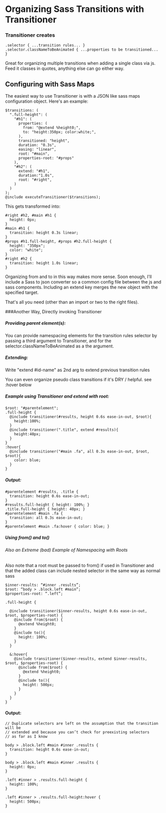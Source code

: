 # Organizing Sass Transitions with Transitioner

### Transitioner creates

    .selector { ...transition rules... }
    .selector.classNameToBeAnimated { ...properties to be transitioned... }

Great for organizing multiple transitions when adding a single class via js.
Feed it classes in quotes, anything else can go either way.

## Configuring with Sass Maps
The easiest way to use Transitioner is with a JSON like sass maps configuration object. Here's an example:

    $transitions: (
      ".full-height": (
        "#h1": (
          properties: (
            from: "@extend %height0;",
            to: "height:350px; color:white;",
          ),
          transitioned: "height",
          duration: "0.3s",
          easing: "linear",
          root: "#main",
          properties-root: "#props"
        ),
        "#h2": (
          extend: "#h1",
          duration:"1.0s",
          root: "#right",
        )
      )
    );
    @include executeTransitioner($transitions);

This gets transformed into:

    #right #h2, #main #h1 {
      height: 0px;
    }
    #main #h1 {
      transition: height 0.3s linear;
    }
    #props #h1.full-height, #props #h2.full-height {
      height: "350px";
      color: "white";
    }
    #right #h2 {
      transition: height 1.0s linear;
    }

Organizing from and to in this way makes more sense. Soon enough, I'll include a Sass to json converter so a common config file between the js and sass components. Including an extend key merges the new object with the specified target.

That's all you need (other than an import or two to the right files).

###Another Way, Directly invoking Transitioner

##### Providing parent element(s):
You can provide namespacing elements for the transition rules selector by passing a third
argument to Transitioner, and for the selector.classNameToBeAnimated as a the argument.

##### Extending:
Write "extend #id-name" as 2nd arg to extend previous transition rules

You can even organize pseudo class transitions if it's DRY / helpful. see :hover below

##### Example using Transitioner and extend with root:

    $root: "#parentelement";
    .full-height {
      @include transitioner(#results, height 0.6s ease-in-out, $root){
        height:100%;
      }
      @include transitioner(".title", extend #results){
        height:40px;
      }
    }
    :hover{
      @include transitioner("#main .fa", all 0.3s ease-in-out, $root, $root){
        color: blue;
      }
    }

##### Output:

    #parentelement #results, .title { 
      transition: height 0.6s ease-in-out;
    }
    #results.full-height { height: 100%; }
    .title.full-height { height: 40px; }
    #parentelement #main .fa {
      transition: all 0.3s ease-in-out;
    }
    #parentelement #main .fa:hover { color: blue; }

##### Using from() and to()
###### Also an Extreme (bad) Example of Namespacing with Roots

Also note that a root must be passed to from() if used in Transitioner and that
the added class can include nested selector in the same way as normal sass


    $inner-results: “#inner .results”;
    $root: “body > .block.left #main”;
    $properties-root: “.left”;

    .full-height {

      @include transitioner($inner-results, height 0.6s ease-in-out, $root, $properties-root) {
        @include from($root) {
          @extend %height0;
        }
        @include to(){
          height: 100%;
        }
      }

      &:hover{
        @include transitioner($inner-results, extend $inner-results, $root, $properties-root) {
          @include from($root) {
            @extend %height0;
          }
          @include to(){
            height: 500px;
          }
        }
      }
    }

#### Output:

    // Duplicate selectors are left on the assumption that the transition will be
    // extended and because you can’t check for preexisting selectors
    // as far as I know

    body > .block.left #main #inner .results {
      transition: height 0.6s ease-in-out;
    }

    body > .block.left #main #inner .results {
      height: 0px;
    }

    .left #inner > .results.full-height {
      height: 100%;
    }

    .left #inner > .results.full-height:hover {
      height: 500px;
    }
